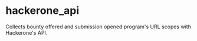# hackerone_api
Collects bounty offered and submission opened program's URL scopes with Hackerone's API.
